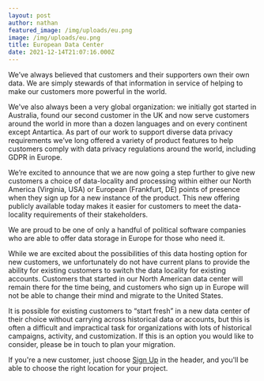 ```yaml
---
layout: post
author: nathan
featured_image: /img/uploads/eu.png
image: /img/uploads/eu.png
title: European Data Center
date: 2021-12-14T21:07:16.000Z
---
```

We’ve always believed that customers and their supporters own their own data. We are simply stewards of that information in service of helping to make our customers more powerful in the world. 

We've also always been a very global organization: we initially got started in Australia, found our second customer in the UK and now serve customers around the world in more than a dozen languages and on every continent except Antartica. As part of our work to support diverse data privacy requirements we’ve long offered a variety of product features to help customers comply with data privacy regulations around the world, including GDPR in Europe. 

We’re excited to announce that we are now going a step further to give new customers a choice of data-locality and processing within either our North America (Virginia, USA) or European (Frankfurt, DE) points of presence when they sign up for a new instance of the product. This new offering publicly available today makes it easier for customers to meet the data-locality requirements of their stakeholders. 

We are proud to be one of only a handful of political software companies who are able to offer data storage in Europe for those who need it. 

While we are excited about the possibilities of this data hosting option for new customers, we unfortunately do not have current plans to provide the ability for existing customers to switch the data locality for existing accounts. Customers that started in our North American data center will remain there for the time being, and customers who sign up in Europe will not be able to change their mind and migrate to the United States. 

It is possible for existing customers to “start fresh” in a new data center of their choice without carrying across historical data or accounts, but this is often a difficult and impractical task for organizations with lots of historical campaigns, activity, and customization. If this is an option you would like to consider, please be in touch to plan your migration. 

If you're a new customer, just choose [Sign Up](https://go.controlshift.app/signups/new_for_location) in the header, and you'll be able to choose the right location for your project. 



